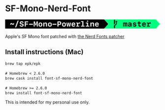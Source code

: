 # SF-Mono-Nerd-Font

![SF Mono Nerd Font](Prompt.png)

Apple's SF Mono font patched with [the Nerd Fonts patcher](https://github.com/ryanoasis/nerd-fonts#font-patcher)

## Install instructions (Mac)

```shell
brew tap epk/epk

# Homebrew < 2.6.0
brew cask install font-sf-mono-nerd-font

# Homebrew >= 2.6.0
brew install font-sf-mono-nerd-font
```

This is intended for my personal use only.
